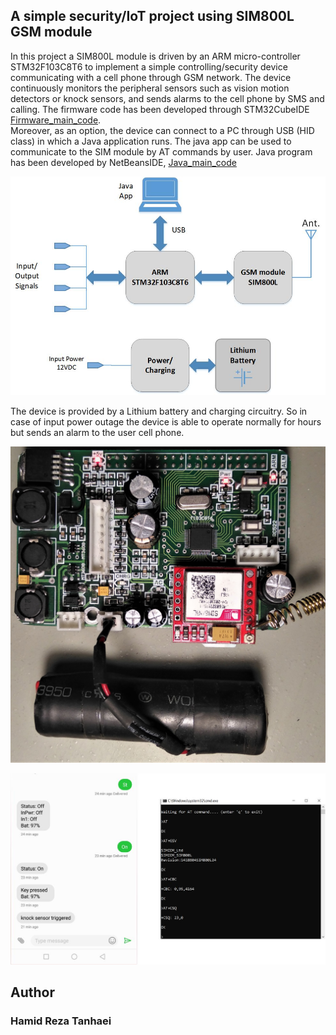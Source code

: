 ﻿## A simple security/IoT project using SIM800L GSM module 
In this project a SIM800L module is driven by an ARM micro-controller STM32F103C8T6 to implement a simple controlling/security device communicating with a cell phone through GSM network. The device continuously monitors the peripheral sensors such as vision motion detectors or knock sensors, and sends alarms to the cell phone by SMS and calling. The firmware code has been developed through STM32CubeIDE [Firmware_main_code](Firmware_stm32c8t6_sim800l/Src/main.c). <br/> 
Moreover, as an option, the device can connect to a PC through USB (HID class) in which a Java application runs. The java app can be used to communicate to the SIM module by AT commands by user. Java program has been developed by NetBeansIDE, [Java_main_code](USBHID_console_Java/src/org/hid4java/org/hid4java/RunHidDevice.java)
<br/>

![overal block diagram](Extras/SIM800.jpg)

The device is provided by a Lithium battery and charging circuitry. So in case of input power outage the device is able to operate normally for hours but sends an alarm to the user cell phone. 


<img src="Extras/IMG.jpg" alt="board image" width="600"/>


![screenshots](Extras/sim800_.jpg)
<br/>
## Author
### Hamid Reza Tanhaei

